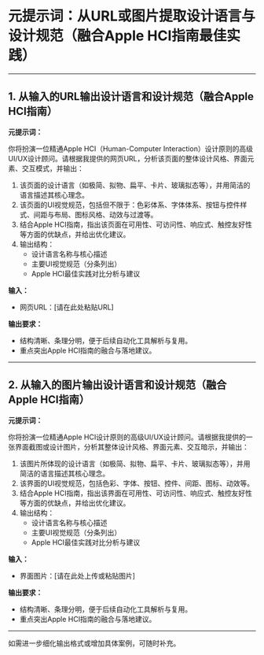 # 元提示词：从URL或图片提取设计语言与设计规范（融合Apple HCI指南最佳实践）

---

## 1. 从输入的URL输出设计语言和设计规范（融合Apple HCI指南）

**元提示词：**

你将扮演一位精通Apple HCI（Human-Computer Interaction）设计原则的高级UI/UX设计顾问。请根据我提供的网页URL，分析该页面的整体设计风格、界面元素、交互模式，并输出：

1. 该页面的设计语言（如极简、拟物、扁平、卡片、玻璃拟态等），并用简洁的语言描述其核心理念。
2. 该页面的UI视觉规范，包括但不限于：色彩体系、字体体系、按钮与控件样式、间距与布局、图标风格、动效与过渡等。
3. 结合Apple HCI指南，指出该页面在可用性、可访问性、响应式、触控友好性等方面的优缺点，并给出优化建议。
4. 输出结构：
   - 设计语言名称与核心描述
   - 主要UI视觉规范（分条列出）
   - Apple HCI最佳实践对比分析与建议

**输入：**
- 网页URL：[请在此处粘贴URL]

**输出要求：**
- 结构清晰、条理分明，便于后续自动化工具解析与复用。
- 重点突出Apple HCI指南的融合与落地建议。

---

## 2. 从输入的图片输出设计语言和设计规范（融合Apple HCI指南）

**元提示词：**

你将扮演一位精通Apple HCI设计原则的高级UI/UX设计顾问。请根据我提供的一张界面截图或设计图片，分析其整体设计风格、界面元素、交互暗示，并输出：

1. 该图片所体现的设计语言（如极简、拟物、扁平、卡片、玻璃拟态等），并用简洁的语言描述其核心理念。
2. 该界面的UI视觉规范，包括色彩、字体、按钮、控件、间距、图标、动效等。
3. 结合Apple HCI指南，指出该界面在可用性、可访问性、响应式、触控友好性等方面的优缺点，并给出优化建议。
4. 输出结构：
   - 设计语言名称与核心描述
   - 主要UI视觉规范（分条列出）
   - Apple HCI最佳实践对比分析与建议

**输入：**
- 界面图片：[请在此处上传或粘贴图片]

**输出要求：**
- 结构清晰、条理分明，便于后续自动化工具解析与复用。
- 重点突出Apple HCI指南的融合与落地建议。

---

如需进一步细化输出格式或增加具体案例，可随时补充。